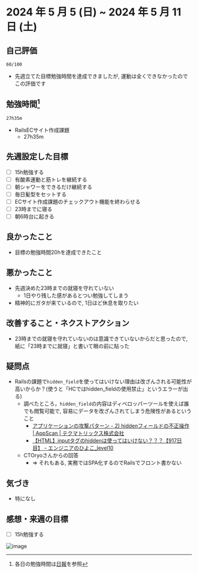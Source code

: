 # 2024 年 5 月 5 (日) ~ 2024 年 5 月 11 日 (土)

## 自己評価
```
60/100
```
- 先週立てた目標勉強時間を達成できましたが, 運動は全くできなかったのでこの評価です

## 勉強時間[^1]
```
27h35m
```
- RailsECサイト作成課題
  - 27h35m

## 先週設定した目標
- [ ] 15h勉強する
- [ ] 有酸素運動と筋トレを継続する
- [ ] 朝シャワーをできるだけ継続する
- [ ] 毎日髪型をセットする
- [ ] ECサイト作成課題のチェックアウト機能を終わらせる
- [ ] 23時までに寝る
- [ ] 朝6時台に起きる

## 良かったこと
- 目標の勉強時間20hを達成できたこと

## 悪かったこと
- 先週決めた23時までの就寝を守れていない
  - 1日やり残した感があるとつい勉強してしまう
- 精神的にガタが来ているので, 1日ほど休息を取りたい

## 改善すること・ネクストアクション
- 23時までの就寝を守れていないのは意識できていないからだと思ったので, 紙に「23時までに就寝」と書いて眼の前に貼った

## 疑問点
- Railsの課題で`hidden_field`を使ってはいけない理由は改ざんされる可能性が高いからか？(使うと「HCではhidden_fieldの使用禁止」というエラーが出る)
  - 調べたところ，`hidden_field`の内容はディベロッパーツールを使えば誰でも閲覧可能で, 容易にデータを改ざんされてしまう危険性があるということ
    - [アプリケーションの攻撃パターン - 2) hiddenフィールドの不正操作 | AppScan | テクマトリックス株式会社](https://www.techmatrix.co.jp/product/appscan/w_attackofappli/attack2_hidden.html)
    - [【HTML】inputタグのhiddenは使ってはいけない？？？【917日目】 - エンジニアのひよこ_level10](https://www.nyamucoro.com/entry/2020/04/17/205210)
  - CTOryoさんからの回答
    - => それもある, 実務ではSPA化するのでRailsでフロント書かない

## 気づき
- 特になし

## 感想・来週の目標
- [ ] 15h勉強する

[^1]: 各日の勉強時間は[日報](https://github.com/nil-ramuda/daily-report)を参照

![image](https://github.com/nil-ramuda/weekly_report/assets/94735931/74265016-ecdf-45db-93fb-43d17390082d)

